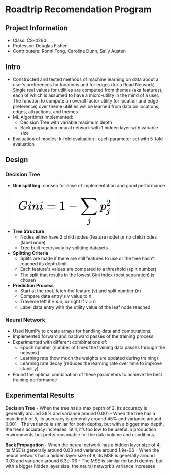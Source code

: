 # Roadtrip Recomendation Program

## Project Information
- Class: CS-4260
- Professor: Douglas Fisher
- Contributers: Ronni Tong, Caroline Dunn, Sally Austen

## Intro

- Constructed and tested methods of machine learning on data about a user’s preferences for locations and for edges (for a Road Network). Single real values for utilities are computed from themes (aka features), each of which is assumed to have a micro-utility in the mind of a user. The function to compute an overall factor utility (or location and edge preference) over theme utilities will be learned from data on locations, edges, attractions, and themes.
- ML Algorithms implemented:
    - Decision Tree with variable maximum depth
    - Back propagation neural network with 1 hidden layer with variable size
- Evaluation of modles: k-fold evaluation--each parameter set with 5-fold evaluation

## Design

### Decision Tree
- **Gini splitting:** chosen for ease of implementation and good performance
    ![Alt text](context/Gini.png?raw=true "Equation of Gini Index")
- **Tree Structure**
    - Nodes either have 2 child nodes (feature node) or no child nodes (label node).
    - Tree built recursively by splitting datasets
- **Splitting Criteria**
    - Splits are made if there are still features to use or the tree hasn't reached its depth limit
    - Each feature's values are compared to a threshold (split number)
    - The split that results in the lowest Gini index (best separation) is chosen
- **Prediction Process**
    - Start at the root, fetch the feature (v) and split number (n)
    - Compare data entry's v value to n
    - Traverse left if v ≤ n, or right if v > n
    - Label data entry with the utility value of the leaf node reached

### Neural Network
- Used NumPy to create arrays for handling data and computations.
- Implemented forward and backward passes of the training process
- Experimented with different combinations of:
    - Epoch number (number of times the training data passes through the network)
    - Learning rate (how much the weights are updated during training)
    - Learning rate decay (reduces the learning rate over time to improve stability).
- Found the optimal combination of these parameters to achieve the best training performance


## Experimental Results
**Decision Tree**
    - When the tree has a max depth of 2, its accuracy is generally around 38% and variance around 0.001
    - When the tree has a max depth of 5, its accuracy is generally around 45% and variance around 0.001
    - The variance is similar for both depths, but with a bigger max depth, the tree’s accuracy increases. Still, it’s too low to be useful in production environments but pretty reasonable for the data volume and conditions.

**Back Propagation**
    - When the neural network has a hidden layer size of 4, its MSE is generally around 0.03 and variance around 1.9e-06
    - When the neural network has a hidden layer size of 8, its MSE is generally around 0.03 and variance around 6.3e-06
    - The MSE is similar for both depths, but with a bigger hidden layer size, the neural network’s variance increases